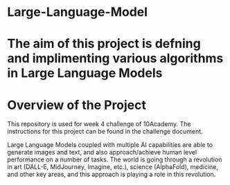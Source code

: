 # Large-Language-Model
# The aim of this project is defning and implimenting various algorithms in Large Language Models
# Overview of the Project
This repository is used for week 4 challenge of 10Academy. The instructions for this project can be found in the challenge document.

Large Language Models coupled with multiple AI capabilities are able to generate images and text, and also approach/achieve human level performance on a number of tasks. The world is going through a revolution in art (DALL-E, MidJourney, Imagine, etc.), science (AlphaFold), medicine, and other key areas, and this approach is playing a role in this revolution.
